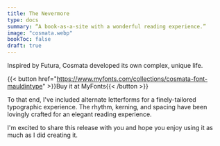 ```yaml
---
title: The Nevermore
type: docs
summary: “A book-as-a-site with a wonderful reading experience.”
image: "cosmata.webp"
bookToc: false
draft: true
---
```


Inspired by Futura, Cosmata developed its own complex, unique life.

{{< button href="https://www.myfonts.com/collections/cosmata-font-mauldintype" >}}Buy it at MyFonts{{< /button >}}

To that end, I've included alternate letterforms for a finely-tailored typographic experience. The rhythm, kerning, and spacing have been lovingly crafted for an elegant reading experience.

I'm excited to share this release with you and hope you enjoy using it as much as I did creating it.